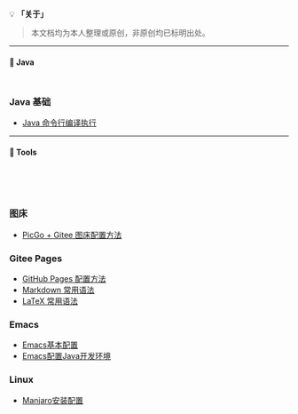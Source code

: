 <style>
    h2
    {
      /* border-bottom:2px  solid   rgb(66, 185, 131); */
      margin-bottom:50px;
      font-size: 1em;
    }
    h2 span{
      display:inline-block;
      background: rgb(102, 126, 233);
      color:#ffffff !important;
      padding:  10px  16px;
      border-radius:5px;
      box-shadow: 2px 2px 5px rgb(216, 216, 216);
    }
    /* .content{
      width:1000px;
      margin: 0 auto;
      padding-top: 30px;
    } */
    .markdown-section{
      padding: 30px 30px 40px 30px !important;
    }
</style>

💡 **「关于」**

> 本文档均为本人整理或原创，非原创均已标明出处。

---

## 🍵 Java

### Java  基础

- [Java 命令行编译执行](Java/Core/Java命令行编译执行.md)

---

## 🔨 Tools

<br>

### 图床

- [PicGo + Gitee 图床配置方法](Tools/PicGo+Gitee图床配置方法.md)

### Gitee Pages

- [GitHub Pages 配置方法](Tools/GitHubPages配置方法)
- [Markdown 常用语法](Tools/Markdown常用语法.md)
- [LaTeX 常用语法](Tools/LaTeX常用语法.md)

### Emacs

- [Emacs基本配置](Tools/Emacs.md)
- [Emacs配置Java开发环境](Tools/Emacs配置Java开发环境.md)

### Linux

- [Manjaro安装配置](Tools/Manjaro安装配置.md)

